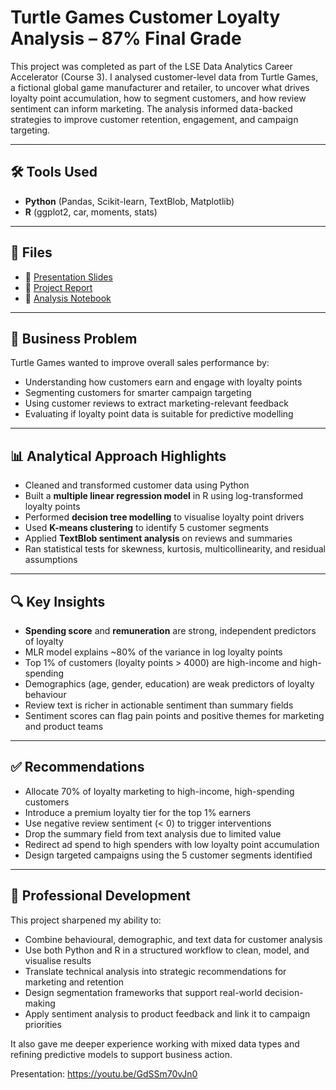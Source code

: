 # Turtle Games Customer Loyalty Analysis – 87% Final Grade

This project was completed as part of the LSE Data Analytics Career Accelerator (Course 3). I analysed customer-level data from Turtle Games, a fictional global game manufacturer and retailer, to uncover what drives loyalty point accumulation, how to segment customers, and how review sentiment can inform marketing. The analysis informed data-backed strategies to improve customer retention, engagement, and campaign targeting.

---

## 🛠️ Tools Used

- **Python** (Pandas, Scikit-learn, TextBlob, Matplotlib)
- **R** (ggplot2, car, moments, stats)

---

## 📁 Files

- 📘 [Presentation Slides](./Turtle%20Games%20Presentation.pdf)  
- 📄 [Project Report](./Turtle%20Games%20Report.pdf)  
- 📓 [Analysis Notebook](./Turtle%20Games%20Notebook.ipynb)

---

## 🧠 Business Problem

Turtle Games wanted to improve overall sales performance by:
- Understanding how customers earn and engage with loyalty points  
- Segmenting customers for smarter campaign targeting  
- Using customer reviews to extract marketing-relevant feedback  
- Evaluating if loyalty point data is suitable for predictive modelling

---

## 📊 Analytical Approach Highlights

- Cleaned and transformed customer data using Python  
- Built a **multiple linear regression model** in R using log-transformed loyalty points  
- Performed **decision tree modelling** to visualise loyalty point drivers  
- Used **K-means clustering** to identify 5 customer segments  
- Applied **TextBlob sentiment analysis** on reviews and summaries  
- Ran statistical tests for skewness, kurtosis, multicollinearity, and residual assumptions

---

## 🔍 Key Insights

- **Spending score** and **remuneration** are strong, independent predictors of loyalty  
- MLR model explains ~80% of the variance in log loyalty points  
- Top 1% of customers (loyalty points > 4000) are high-income and high-spending  
- Demographics (age, gender, education) are weak predictors of loyalty behaviour  
- Review text is richer in actionable sentiment than summary fields  
- Sentiment scores can flag pain points and positive themes for marketing and product teams

---

## ✅ Recommendations

- Allocate 70% of loyalty marketing to high-income, high-spending customers  
- Introduce a premium loyalty tier for the top 1% earners  
- Use negative review sentiment (< 0) to trigger interventions  
- Drop the summary field from text analysis due to limited value  
- Redirect ad spend to high spenders with low loyalty point accumulation  
- Design targeted campaigns using the 5 customer segments identified

---

## 🚀 Professional Development

This project sharpened my ability to:
- Combine behavioural, demographic, and text data for customer analysis  
- Use both Python and R in a structured workflow to clean, model, and visualise results  
- Translate technical analysis into strategic recommendations for marketing and retention  
- Design segmentation frameworks that support real-world decision-making  
- Apply sentiment analysis to product feedback and link it to campaign priorities

It also gave me deeper experience working with mixed data types and refining predictive models to support business action.

Presentation: https://youtu.be/GdSSm70vJn0 
